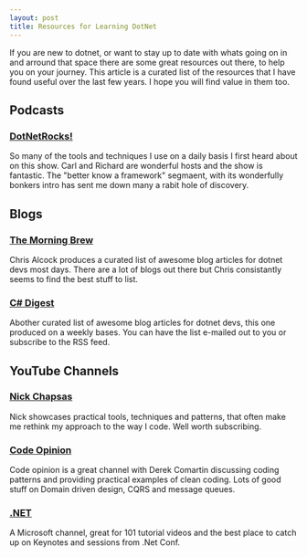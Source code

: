 ```yaml
---
layout: post
title: Resources for Learning DotNet
--- 
```



If you are new to dotnet, or want to stay up to date with whats going on in and arround that space there are some great resources out there, to help you on your journey. This article is a curated list of the resources that I have found useful over the last few years. I hope you will find value in them too.

## Podcasts

### [DotNetRocks!](https://www.dotnetrocks.com/) 
So many of the tools and techniques I use on a daily basis I first heard about on this show. Carl and Richard are wonderful hosts and the show is fantastic. The "better know a framework" segmaent, with its wonderfully bonkers intro has sent me down many a rabit hole of discovery.

## Blogs

### [The Morning Brew](https://blog.cwa.me.uk/)
Chris Alcock produces a curated list of awesome blog articles for dotnet devs most days. There are a lot of blogs out there but Chris consistantly seems to find the best stuff to list. 

### [C# Digest](https://csharpdigest.net/)
Abother curated list of awesome blog articles for dotnet devs, this one produced on a weekly bases. You can have the list e-mailed out to you or subscribe to the RSS feed. 

## YouTube Channels

### [Nick Chapsas](https://www.youtube.com/@nickchapsas)
Nick showcases practical tools, techniques and patterns, that often make me rethink my approach to the way I code. Well worth subscribing.

### [Code Opinion](https://www.youtube.com/@CodeOpinion)
Code opinion is a great channel with Derek Comartin discussing coding patterns and providing practical examples of clean coding. Lots of good stuff on Domain driven design, CQRS and message queues. 

### [.NET](https://www.youtube.com/@dotnet)
A Microsoft channel, great for 101  tutorial videos and the best place to catch up on Keynotes and sessions from .Net Conf. 


